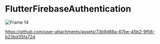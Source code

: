 # FlutterFirebaseAuthentication

![Frame 14](https://github.com/user-attachments/assets/17827c15-37e5-4b51-b041-6ce9aac23851)

https://github.com/user-attachments/assets/73b9d88a-67be-45b2-9f56-b23bd35fa72d

